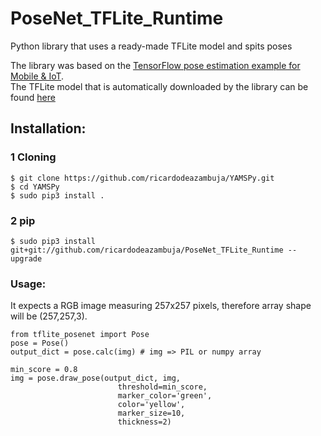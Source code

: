 # PoseNet_TFLite_Runtime
Python library that uses a ready-made TFLite model and spits poses

The library was based on the [TensorFlow pose estimation example for Mobile & IoT](https://www.tensorflow.org/lite/models/pose_estimation/overview).  
The TFLite model that is automatically downloaded by the library can be found [here](https://storage.googleapis.com/download.tensorflow.org/models/tflite/posenet_mobilenet_v1_100_257x257_multi_kpt_stripped.tflite)



## Installation:

### 1 Cloning
```
$ git clone https://github.com/ricardodeazambuja/YAMSPy.git
$ cd YAMSPy
$ sudo pip3 install .
```

### 2 pip
```
$ sudo pip3 install git+git://github.com/ricardodeazambuja/PoseNet_TFLite_Runtime --upgrade
```

### Usage:
It expects a RGB image measuring 257x257 pixels, therefore array shape will be (257,257,3).
```
from tflite_posenet import Pose
pose = Pose()
output_dict = pose.calc(img) # img => PIL or numpy array

min_score = 0.8
img = pose.draw_pose(output_dict, img, 
                        threshold=min_score, 
                        marker_color='green', 
                        color='yellow', 
                        marker_size=10, 
                        thickness=2)
```

